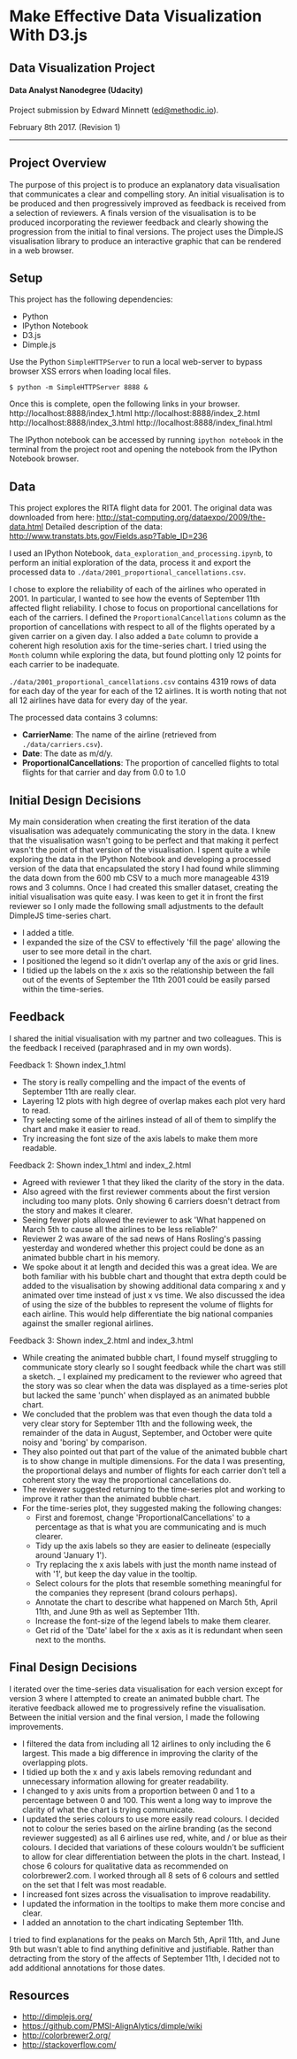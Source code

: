 # Make Effective Data Visualization With D3.js
## Data Visualization Project
#### Data Analyst Nanodegree (Udacity)
Project submission by Edward Minnett (ed@methodic.io).

February 8th 2017. (Revision 1)

----------

## Project Overview

The purpose of this project is to produce an explanatory data visualisation that communicates a clear and compelling story. An initial visualisation is to be produced and then progressively improved as feedback is received from a selection of reviewers. A finals version of the visualisation is to be produced incorporating the reviewer feedback and clearly showing the progression from the initial to final versions. The project uses the DimpleJS visualisation library to produce an interactive graphic that can be rendered in a web browser.

## Setup

This project has the following dependencies:

- Python
- IPython Notebook
- D3.js
- Dimple.js

Use the Python `SimpleHTTPServer` to run a local web-server to bypass browser XSS errors when loading local files.
```
$ python -m SimpleHTTPServer 8888 &
```

Once this is complete, open the following links in your browser.
http://localhost:8888/index_1.html
http://localhost:8888/index_2.html
http://localhost:8888/index_3.html
http://localhost:8888/index_final.html

The IPython notebook can be accessed by running `ipython notebook` in the terminal from the project root and opening the notebook from the IPython Notebook browser.

## Data

This project explores the RITA flight data for 2001.
The original data was downloaded from here: http://stat-computing.org/dataexpo/2009/the-data.html
Detailed description of the data: http://www.transtats.bts.gov/Fields.asp?Table_ID=236

I used an IPython Notebook, `data_exploration_and_processing.ipynb`, to perform an initial
exploration of the data, process it and export the processed data to
`./data/2001_proportional_cancellations.csv`.

I chose to explore the reliability of each of the airlines who operated in 2001. In particular,
I wanted to see how the events of September 11th affected flight reliability. I chose to focus
on proportional cancellations for each of the carriers. I defined the `ProportionalCancellations`
column as the proportion of cancellations with respect to all of the flights operated by a given
carrier on a given day. I also added a `Date` column to provide a coherent high resolution axis
for the time-series chart. I tried using the `Month` column while exploring the data, but
found plotting only 12 points for each carrier to be inadequate.

`./data/2001_proportional_cancellations.csv` contains 4319 rows of data for each day of the year
for each of the 12 airlines. It is worth noting that not all 12 airlines have data for every
day of the year.

The processed data contains 3 columns:

- **CarrierName**: The name of the airline (retrieved from `./data/carriers.csv`).
- **Date**: The date as m/d/y.
- **ProportionalCancellations**: The proportion of cancelled flights to total flights for that carrier and day from 0.0 to 1.0

## Initial Design Decisions

My main consideration when creating the first iteration of the data visualisation was adequately communicating the story in the data. I knew that the visualisation wasn't going to be perfect and that making it perfect wasn't the point of that version of the visualisation. I spent quite a while exploring the data in the IPython Notebook and developing a processed version of the data that encapsulated the story I had found while slimming the data down from the 600 mb CSV to a much more manageable 4319 rows and 3 columns. Once I had created this smaller dataset, creating the initial visualisation was quite easy. I was keen to get it in front the first reviewer so I only made the following small adjustments to the default DimpleJS time-series chart.

- I added a title.
- I expanded the size of the CSV to effectively 'fill the page' allowing the user to see more detail in the chart.
- I positioned the legend so it didn't overlap  any of the axis or grid lines.
- I tidied up the labels on the x axis so the relationship between the fall out of the events of September the 11th 2001 could be easily parsed within the time-series.

## Feedback

I shared the initial visualisation with my partner and two colleagues. This is the feedback
I received (paraphrased and in my own words).

Feedback 1: Shown index_1.html
- The story is really compelling and the impact of the events of September 11th are really clear.
- Layering 12 plots with high degree of overlap makes each plot very hard to read.
- Try selecting some of the airlines instead of all of them to simplify the chart and make it easier to read.
- Try increasing the font size of the axis labels to make them more readable.

Feedback 2: Shown index_1.html and index_2.html
- Agreed with reviewer 1 that they liked the clarity of the story in the data.
- Also agreed with the first reviewer comments about the first version including too many plots. Only showing 6 carriers doesn't detract from the story and makes it clearer.
- Seeing fewer plots allowed the reviewer to ask 'What happened on March 5th to cause all the airlines to be less reliable?'
- Reviewer 2 was aware of the sad news of Hans Rosling's passing yesterday and wondered whether this project could be done as an animated bubble chart in his memory.
- We spoke about it at length and decided this was a great idea. We are both familiar with his bubble chart and thought that extra depth could be added to the visualisation by showing additional data comparing x and y animated over time instead of just x vs time. We also discussed the idea of using the size of the bubbles to represent the volume of flights for each airline. This would help differentiate the big national companies against the smaller regional airlines.

Feedback 3: Shown index_2.html and index_3.html
- While creating the animated bubble chart, I found myself struggling to communicate story clearly so I sought feedback while the chart was still a sketch.
_ I explained my predicament to the reviewer who agreed that the story was so clear when the data was displayed as a time-series plot but lacked the same 'punch' when displayed as an animated bubble chart.
- We concluded that the problem was that even though the data told a very clear story for September 11th and the following week, the remainder of the data in August, September, and October were quite noisy and 'boring' by comparison.
- They also pointed out that part of the value of the animated bubble chart is to show change in multiple dimensions. For the data I was presenting, the proportional delays and number of flights for each carrier don't tell a coherent story the way the proportional cancellations do.
- The reviewer suggested returning to the time-series plot and working to improve it rather than the animated bubble chart.
- For the time-series plot, they suggested making the following changes:
    + First and foremost, change 'ProportionalCancellations' to a percentage as that is what you are communicating and is much clearer.
    + Tidy up the axis labels so they are easier to delineate (especially around 'January 1').
    + Try replacing the x axis labels with just the month name instead of with '1', but keep the day value in the tooltip.
    + Select colours for the plots that resemble something meaningful for the companies they represent (brand colours perhaps).
    + Annotate the chart to describe what happened on March 5th, April 11th, and June 9th as well as September 11th.
    + Increase the font-size of the legend labels to make them clearer.
    + Get rid of the 'Date' label for the x axis as it is redundant when seen next to the months.

## Final Design Decisions

I iterated over the time-series data visualisation for each version except for version 3 where I attempted to create an animated bubble chart. The iterative feedback allowed me to progressively refine the visualisation. Between the initial version and the final version, I made the following improvements.

- I filtered the data from including all 12 airlines to only including the 6 largest. This made a big difference in improving the clarity of the overlapping plots.
- I tidied up both the x and y axis labels removing redundant and unnecessary information allowing for greater readability.
- I changed to y axis units from a proportion between 0 and 1 to a percentage between 0 and 100. This went a long way to improve the clarity of what the chart is trying communicate.
- I updated the series colours to use more easily read colours. I decided not to colour the series based on the airline branding (as the second reviewer suggested) as all 6 airlines use red, white, and / or blue as their colours. I decided that variations of these colours wouldn't be sufficient to allow for clear differentiation between the plots in the chart. Instead, I chose 6 colours for qualitative data as recommended on colorbrewer2.com. I worked through all 8 sets of 6 colours and settled on the set that I felt was most readable.
- I increased font sizes across the visualisation to improve readability.
- I updated the information in the tooltips to make them more concise and clear.
- I added an annotation to the chart indicating September 11th.

I tried to find explanations for the peaks on March 5th, April 11th, and June 9th but wasn't able to find anything definitive and justifiable. Rather than detracting from the story of the affects of September 11th, I decided not to add additional annotations for those dates.

## Resources

- http://dimplejs.org/
- https://github.com/PMSI-AlignAlytics/dimple/wiki
- http://colorbrewer2.org/
- http://stackoverflow.com/
